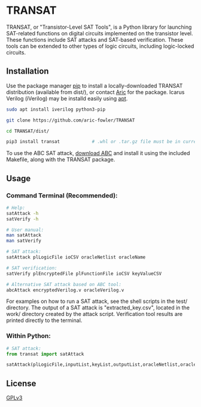# TRANSAT

TRANSAT, or "Transistor-Level SAT Tools", is a Python library for launching SAT-related functions on digital circuits implemented on the transistor level. 
These functions include SAT attacks and SAT-based verification. These tools can be extended to other types of logic circuits, including logic-locked circuits.

## Installation

Use the package manager [pip](https://pip.pypa.io/en/stable/) to install a locally-downloaded TRANSAT distribution (available from dist/), or contact 
[Aric](aric.fowler@utdallas.edu) for the package. Icarus Verilog (iVerilog) may be installd easily using [apt](https://en.wikipedia.org/wiki/APT_(software)).

```bash
sudo apt install iverilog python3-pip

git clone https://github.com/aric-fowler/TRANSAT

cd TRANSAT/dist/

pip3 install transat            # .whl or .tar.gz file must be in current directory
```

To use the ABC SAT attack, [download ABC](https://github.com/berkeley-abc/abc) and install it using the included Makefile, along with the TRANSAT package.

## Usage

### Command Terminal (Recommended):
```bash
# Help:
satAttack -h
satVerify -h

# User manual:
man satAttack
man satVerify

# SAT attack:
satAttack plLogicFile ioCSV oracleNetlist oracleName

# SAT verification:
satVerify plEncryptedFile plFunctionFile ioCSV keyValueCSV

# Alternative SAT attack based on ABC tool:
abcAttack encryptedVerilog.v oracleVerilog.v
```
For examples on how to run a SAT attack, see the shell scripts in the test/ directory. The output of a SAT attack is  "extracted_key.csv", located in the work/ 
directory created by the attack script. Verification tool results are printed directly to the terminal. 

### Within Python:
```python
# SAT attack:
from transat import satAttack

satAttack(plLogicFile,inputList,keyList,outputList,oracleNetlist,oracleName)
```

## License

[GPLv3](https://choosealicense.com/licenses/gpl-3.0/)
